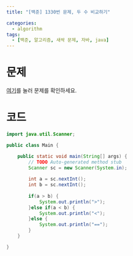 ```yaml
---
title: "[백준] 1330번 문제, 두 수 비교하기"

categories:
  - algorithm
tags:
  - [백준, 알고리즘, 새싹 문제, 자바, java]
---
```


# 문제
[여기](https://www.acmicpc.net/problem/1330)를 눌러 문제를 확인하세요.
# 코드
```java
import java.util.Scanner;

public class Main {

	public static void main(String[] args) {
		// TODO Auto-generated method stub
		Scanner sc = new Scanner(System.in);
		
		int a = sc.nextInt();
		int b = sc.nextInt();
		
		if(a > b) {
			System.out.println(">");
		}else if(a < b) {
			System.out.println("<");
		}else {
			System.out.println("==");
		}
	}

}
```